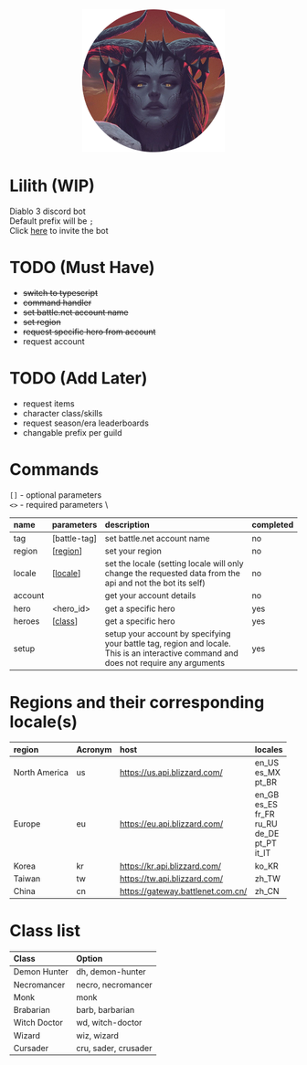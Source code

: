 <div align="center">
    <img height="250" src="./assets/avatar-round.png">
</div>

# Lilith (WIP)
Diablo 3 discord bot \
Default prefix will be `;` \
Click [here][invite-link] to invite the bot

# TODO (Must Have)
- ~~switch to typescript~~
- ~~command handler~~
- ~~set battle.net account name~~
- ~~set region~~
- ~~request specific hero from account~~
- request account

# TODO (Add Later)
- request items
- character class/skills
- request season/era leaderboards
- changable prefix per guild

# Commands
`[]` - optional parameters \
`<>` - required parameters \

| name | parameters | description | completed |
|:-|:-|:-|:-|
| tag | [battle-tag] | set battle.net account name | no |
| region | [[region][locale-link]] | set your region | no |
| locale | [[locale][locale-link]] | set the locale (setting locale will only change the requested data from the api and not the bot its self) | no |
| account | | get your account details | no |
| hero | <hero_id> | get a specific hero | yes |
| heroes | [[class][class-link]] | get a specific hero | yes |
| setup | | setup your account by specifying your battle tag, region and locale. <br> This is an interactive command and does not require any arguments | yes |

# Regions and their corresponding locale(s)
| region        | Acronym | host                              | locales                                                                 |
|:--------------|:--------|:----------------------------------|:------------------------------------------------------------------------|
| North America | us      | https://us.api.blizzard.com/      | en_US <br> es_MX <br> pt_BR                                             |
| Europe        | eu      | https://eu.api.blizzard.com/      | en_GB <br> es_ES <br> fr_FR <br> ru_RU <br> de_DE <br> pt_PT <br> it_IT |
| Korea         | kr      | https://kr.api.blizzard.com/      | ko_KR                                                                   |
| Taiwan        | tw      | https://tw.api.blizzard.com/      | zh_TW                                                                   |
| China         | cn      | https://gateway.battlenet.com.cn/ | zh_CN                                                                   |

# Class list
| Class        | Option               |
|:-------------|:---------------------|
| Demon Hunter | dh, demon-hunter     |
| Necromancer  | necro, necromancer   |
| Monk         | monk                 |
| Brabarian    | barb, barbarian      |
| Witch Doctor | wd, witch-doctor     |
| Wizard       | wiz, wizard          |
| Cursader     | cru, sader, crusader |

[invite-link]: https://discord.com/oauth2/authorize?client_id=740897738983604284&scope=bot&permissions=388160
[locale-link]: https://github.com/Pepijn98/Lilith#regions-and-their-corresponding-locales
[class-link]: https://github.com/Pepijn98/Lilith#class-list
